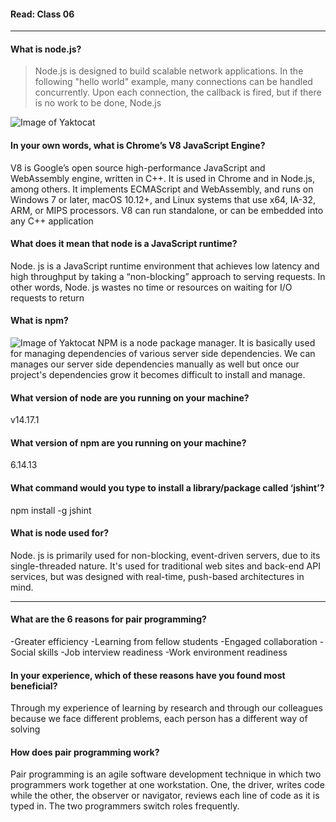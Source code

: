 #### Read: Class 06
---------------------------------------------------------------------------------------------------------
#### What is node.js?

> Node.js is designed to build scalable network applications. In the following "hello world" example, many connections can be handled concurrently. Upon each connection, the callback is fired, but if there is no work to be done, Node.js

![Image of Yaktocat](https://upload.wikimedia.org/wikipedia/commons/thumb/d/d9/Node.js_logo.svg/1200px-Node.js_logo.svg.png)

#### In your own words, what is Chrome’s V8 JavaScript Engine?

V8 is Google’s open source high-performance JavaScript and WebAssembly engine, written in C++. It is used in Chrome and in Node.js, among others. It implements ECMAScript and WebAssembly, and runs on Windows 7 or later, macOS 10.12+, and Linux systems that use x64, IA-32, ARM, or MIPS processors. V8 can run standalone, or can be embedded into any C++ application

#### What does it mean that node is a JavaScript runtime?

Node. js is a JavaScript runtime environment that achieves low latency and high throughput by taking a “non-blocking” approach to serving requests. In other words, Node. js wastes no time or resources on waiting for I/O requests to return


#### What is npm?

![Image of Yaktocat](https://upload.wikimedia.org/wikipedia/commons/thumb/d/db/Npm-logo.svg/1200px-Npm-logo.svg.png)
NPM is a node package manager. It is basically used for managing dependencies of various server side dependencies. We can manages our server side dependencies manually as well but once our project's dependencies grow it becomes difficult to install and manage.


#### What version of node are you running on your machine?

v14.17.1

#### What version of npm are you running on your machine?

6.14.13

#### What command would you type to install a library/package called ‘jshint’?

npm install -g jshint

#### What is node used for?

Node. js is primarily used for non-blocking, event-driven servers, due to its single-threaded nature. It's used for traditional web sites and back-end API services, but was designed with real-time, push-based architectures in mind.


-----------------------------------------------------------------------------------------------------------------------------------

#### What are the 6 reasons for pair programming?

-Greater efficiency
-Learning from fellow students
-Engaged collaboration
-Social skills
-Job interview readiness
-Work environment readiness

#### In your experience, which of these reasons have you found most beneficial?

Through my experience of learning by research and through our colleagues because we face different problems, each person has a different way of solving

#### How does pair programming work?

Pair programming is an agile software development technique in which two programmers work together at one workstation. One, the driver, writes code while the other, the observer or navigator, reviews each line of code as it is typed in. The two programmers switch roles frequently.
